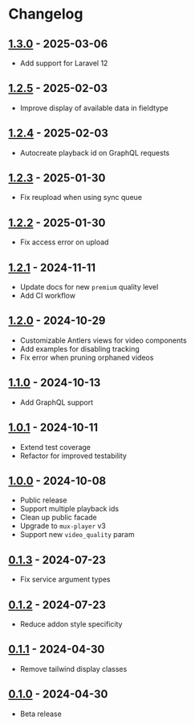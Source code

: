 # Changelog

## [1.3.0] - 2025-03-06

- Add support for Laravel 12

## [1.2.5] - 2025-02-03

- Improve display of available data in fieldtype

## [1.2.4] - 2025-02-03

- Autocreate playback id on GraphQL requests

## [1.2.3] - 2025-01-30

- Fix reupload when using sync queue

## [1.2.2] - 2025-01-30

- Fix access error on upload

## [1.2.1] - 2024-11-11

- Update docs for new `premium` quality level
- Add CI workflow

## [1.2.0] - 2024-10-29

- Customizable Antlers views for video components
- Add examples for disabling tracking
- Fix error when pruning orphaned videos

## [1.1.0] - 2024-10-13

- Add GraphQL support

## [1.0.1] - 2024-10-11

- Extend test coverage
- Refactor for improved testability

## [1.0.0] - 2024-10-08

- Public release
- Support multiple playback ids
- Clean up public facade
- Upgrade to `mux-player` v3
- Support new `video_quality` param

## [0.1.3] - 2024-07-23

- Fix service argument types

## [0.1.2] - 2024-07-23

- Reduce addon style specificity

## [0.1.1] - 2024-04-30

- Remove tailwind display classes

## [0.1.0] - 2024-04-30

- Beta release

[1.3.0]: https://github.com/daun/statamic-mux/releases/tag/1.3.0
[1.2.5]: https://github.com/daun/statamic-mux/releases/tag/1.2.5
[1.2.4]: https://github.com/daun/statamic-mux/releases/tag/1.2.4
[1.2.3]: https://github.com/daun/statamic-mux/releases/tag/1.2.3
[1.2.2]: https://github.com/daun/statamic-mux/releases/tag/1.2.2
[1.2.1]: https://github.com/daun/statamic-mux/releases/tag/1.2.1
[1.2.0]: https://github.com/daun/statamic-mux/releases/tag/1.2.0
[1.1.0]: https://github.com/daun/statamic-mux/releases/tag/1.1.0
[1.0.1]: https://github.com/daun/statamic-mux/releases/tag/1.0.1
[1.0.0]: https://github.com/daun/statamic-mux/releases/tag/1.0.0
[0.1.3]: https://github.com/daun/statamic-mux/releases/tag/0.1.3
[0.1.2]: https://github.com/daun/statamic-mux/releases/tag/0.1.2
[0.1.1]: https://github.com/daun/statamic-mux/releases/tag/0.1.1
[0.1.0]: https://github.com/daun/statamic-mux/releases/tag/0.1.0
